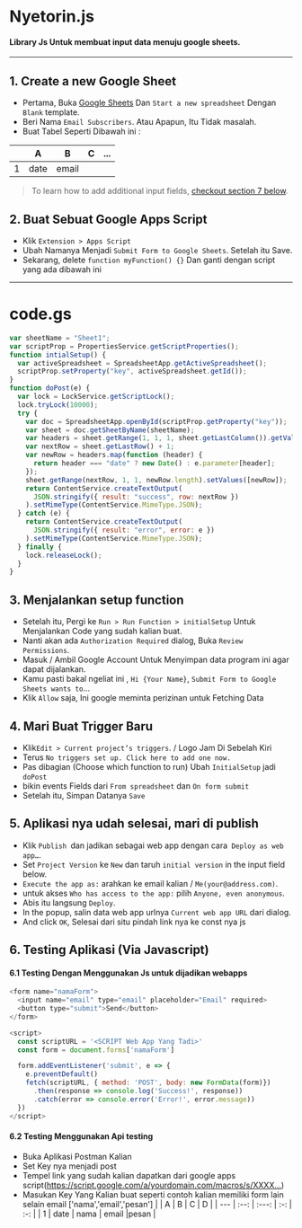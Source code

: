 # Nyetorin.js

#### Library Js Untuk membuat input data menuju google sheets.

---

## 1. Create a new Google Sheet

- Pertama, Buka [Google Sheets](https://docs.google.com/spreadsheets) Dan `Start a new spreadsheet` Dengan `Blank` template.
- Beri Nama `Email Subscribers`. Atau Apapun, Itu Tidak masalah.
- Buat Tabel Seperti Dibawah ini :

|     |  A   |   B   |  C  | ... |
| --- | :--: | :---: | :-: | :-: |
| 1   | date | email |     |     |

> To learn how to add additional input fields, [checkout section 7 below](#7-adding-additional-form-data).

## 2. Buat Sebuat Google Apps Script

- Klik `Extension > Apps Script`
- Ubah Namanya Menjadi `Submit Form to Google Sheets`. Setelah itu Save.
- Sekarang, delete `function myFunction() {}` Dan ganti dengan script yang ada dibawah ini

---

# code.gs

```js
var sheetName = "Sheet1";
var scriptProp = PropertiesService.getScriptProperties();
function intialSetup() {
  var activeSpreadsheet = SpreadsheetApp.getActiveSpreadsheet();
  scriptProp.setProperty("key", activeSpreadsheet.getId());
}
function doPost(e) {
  var lock = LockService.getScriptLock();
  lock.tryLock(10000);
  try {
    var doc = SpreadsheetApp.openById(scriptProp.getProperty("key"));
    var sheet = doc.getSheetByName(sheetName);
    var headers = sheet.getRange(1, 1, 1, sheet.getLastColumn()).getValues()[0];
    var nextRow = sheet.getLastRow() + 1;
    var newRow = headers.map(function (header) {
      return header === "date" ? new Date() : e.parameter[header];
    });
    sheet.getRange(nextRow, 1, 1, newRow.length).setValues([newRow]);
    return ContentService.createTextOutput(
      JSON.stringify({ result: "success", row: nextRow })
    ).setMimeType(ContentService.MimeType.JSON);
  } catch (e) {
    return ContentService.createTextOutput(
      JSON.stringify({ result: "error", error: e })
    ).setMimeType(ContentService.MimeType.JSON);
  } finally {
    lock.releaseLock();
  }
}
```

## 3. Menjalankan setup function

- Setelah itu, Pergi ke `Run > Run Function > initialSetup` Untuk Menjalankan Code yang sudah kalian buat.
- Nanti akan ada `Authorization Required` dialog, Buka `Review Permissions`.
- Masuk / Ambil Google Account Untuk Menyimpan data program ini agar dapat dijalankan.
- Kamu pasti bakal ngeliat ini , `Hi {Your Name}`, `Submit Form to Google Sheets wants to`...
- Klik `Allow` saja, Ini google meminta perizinan untuk Fetching Data

## 4. Mari Buat Trigger Baru

- Klik`Edit > Current project’s triggers`. / Logo Jam Di Sebelah Kiri
- Terus `No triggers set up. Click here to add one now.`
- Pas dibagian (Choose which function to run) Ubah `InitialSetup` jadi `doPost`
- bikin events Fields dari `From spreadsheet` dan `On form submit`
- Setelah itu, Simpan Datanya `Save`

## 5. Aplikasi nya udah selesai, mari di publish

- Klik `Publish `dan jadikan sebagai web app dengan cara` Deploy as web app…`.
- Set `Project Version` ke `New` dan taruh `initial version` in the input field below.
- `Execute the app as:` arahkan ke email kalian / `Me(your@address.com)`.
- untuk akses `Who has access to the app:` pilih `Anyone, even anonymous`.
- Abis itu langsung `Deploy`.
- In the popup, salin data web app urlnya `Current web app URL` dari dialog.
- And click `OK`, Selesai dari situ pindah link nya ke const nya js

## 6. Testing Aplikasi (Via Javascript)

#### 6.1 Testing Dengan Menggunakan Js untuk dijadikan webapps

```js
<form name="namaForm">
  <input name="email" type="email" placeholder="Email" required>
  <button type="submit">Send</button>
</form>

<script>
  const scriptURL = '<SCRIPT Web App Yang Tadi>'
  const form = document.forms['namaForm']

  form.addEventListener('submit', e => {
    e.preventDefault()
    fetch(scriptURL, { method: 'POST', body: new FormData(form)})
      .then(response => console.log('Success!', response))
      .catch(error => console.error('Error!', error.message))
  })
</script>
```

#### 6.2 Testing Menggunakan Api testing

- Buka Aplikasi Postman Kalian
- Set Key nya menjadi post
- Tempel link yang sudah kalian dapatkan dari google apps script(https://script.google.com/a/yourdomain.com/macros/s/XXXX…)
- Masukan Key Yang Kalian buat seperti contoh kalian memiliki form lain selain email ['nama','email','pesan']
  | | A | B | C | D |
  | --- | :--: | :---: | :-: | :-: |
  | 1 | date | nama | email |pesan |
